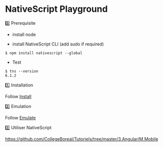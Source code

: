 # NativeScript Playground


:zero: Prerequisite

* install node

* install NativeScript CLI (add sudo if required)

```
$ npm install nativescript --global
 ```
 
 * Test
 
 ```
$ tns --version
6.1.2
 ```

:one: Installation

Follow [Install](installation)

:two: Emulation

Follow [Emulate](Emulator.md)


:three: Utiliser NativeScript

https://github.com/CollegeBoreal/Tutoriels/tree/master/3.Angular/M.Mobile


